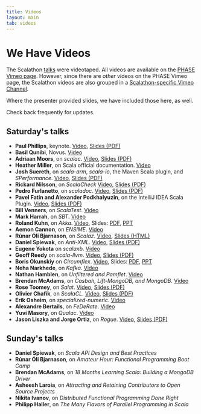 ```yaml
---
title: Videos
layout: main
tab: videos
---
```


# We Have Videos

The Scalathon [talks](talks.html) were videotaped. All videos are
available on the [PHASE Vimeo page](http://vimeo.com/scalaphase/). However,
since there are *other* videos on the PHASE Vimeo page, the Scalathon videos
are also grouped in a [Scalathon-specific Vimeo Channel](http://vimeo.com/channels/scalathon2011).

Where the presenter provided slides, we have included those here, as well.

Check back frequently for updates.

## Saturday's talks

* **Paul Phillips**, keynote. [Video](http://vimeo.com/28661064), [Slides (PDF)](talk-slides/keynote.pdf)
* **Basil Qunibi**, Novus. [Video](http://www.vimeo.com/28662048)
* **Adriaan Moors**, on *scalac*. [Video](http://www.vimeo.com/28663888), [Slides (PDF)](talk-slides/scalac.pdf)
* **Heather Miller**, on Scala official documentation.
  [Video](http://vimeo.com/28665310)
* **Josh Suereth**, on *scala-arm*, *scala-io*, the
  Maven Scala plugin, and *SPerformance*. [Video](http://vimeo.com/28666098), [Slides (PDF)](talk-slides/armscala_iosperformance_maven_plugin.pdf)
* **Rickard Nilsson**, on *ScalaCheck* [Video](http://vimeo.com/28670075), [Slides (PDF)](talk-slides/scalacheck.pdf)
* **Pedro Furlanetto**, on *scaladoc*. [Video](http://vimeo.com/28684471),
  [Slides (PDF)](talk-slides/scaladoc.pdf)
* **Pavel Fatin and Alexander Podkhalyuzin**, on
  the IntelliJ IDEA Scala Plugin. [Video](http://vimeo.com/28692913), [Slides (PDF)](talk-slides/intellij.pdf)
* **Bill Venners**, on *ScalaTest*. [Video](http://vimeo.com/28717576)
* **Mark Harrah**, on *SBT*. [Video](http://vimeo.com/28720255)
* **Roland Kuhn**, on *Akka*. [Video](http://vimeo.com/28725035),
  Slides: [PDF](talk-slides/akka.pdf), [PPT](talk-slides/akka.ppt)
* **Aemon Cannon**, on *ENSIME*. [Video](http://vimeo.com/28740913)
* **Rúnar Óli Bjarnason**, on *Scalaz*. [Video](http://vimeo.com/28744278), [Slides (HTML)](talk-slides/scalaz.html)
* **Daniel Spiewak**, on *Anti-XML*. [Video](http://vimeo.com/28746025), [Slides (PDF)](talk-slides/anti-xml.pdf)
* **Eugene Yokota** on *scalaxb*. [Video](http://vimeo.com/28770488)
* **Geoff Reedy** on *scala-llvm*. [Video](http://vimeo.com/28774096), [Slides (PDF)](talk-slides/llvm.pdf)
* **Boris Okunskiy** on *Circumflex*. [Video](http://vimeo.com/28780836), Slides: [PDF](talk-slides/circumflex.pdf), [PPT](talk-slides/circumflex.ppt)
* **Neha Narkhede**, on *Kafka*. [Video](http://vimeo.com/28787592)
* **Nathan Hamblen**, on *Unfiltered and Pamflet*.
  [Video](http://vimeo.com/28913458)
* **Brendan McAdams**, on *Casbah, Lift-MongoDB, and MongoDB*.
  [Video](http://vimeo.com/28914664)
* **Rose Toomey**, on *Salat*. [Video](http://vimeo.com/32342781), [Slides (PDF)](talk-slides/salat.pdf)
* **Olivier Chafik**, on *ScalaCL*. [Video](http://vimeo.com/32333809), [Slides (PDF)](talk-slides/scalacl.pdf)
* **Erik Osheim**, on *specialized-numeric*. [Video](http://vimeo.com/32337413)
* **Alexandre Bertails**, on *FeDeRate*. [Video](http://vimeo.com/32342669)
* **Yuvi Masory**, on *Qualac*. [Video](http://vimeo.com/32347763)
* **Jason Liszka and Jorge Ortiz**, on *Rogue*. [Video](http://vimeo.com/32349792), [Slides (PDF)](talk-slides/rogue.pdf)

## Sunday's talks

* **Daniel Spiewak**, on *Scala API Design and Best Practices*
* **Rúnar Óli Bjarnason**, on *Amateur Hour: Functional Programming Boot Camp*
* **Brendan McAdams**, on *18 Months Learning Scala: Building a MongoDB Driver*
* **Asheesh Laroia**, on *Attracting and Retaining Contributors to Open Source Projects*
* **Nikita Ivanov**, on *Distributed Functional Programming Done Right*
* **Philipp Haller**, on *The Many Flavors of Parallel Programming in Scala*
